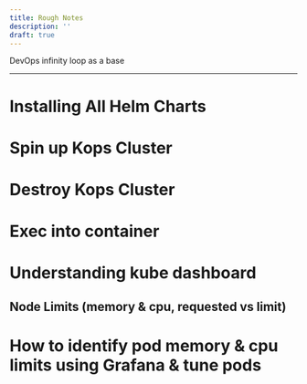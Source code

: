 ```yaml
---
title: Rough Notes
description: ''
draft: true
---
```


DevOps infinity loop as a base

--------------------------------------------------------------------------------

# Installing All Helm Charts

# Spin up Kops Cluster

# Destroy Kops Cluster

# Exec into container

# Understanding kube dashboard

## Node Limits (memory & cpu, requested vs limit)

# How to identify pod memory & cpu limits using Grafana & tune pods
